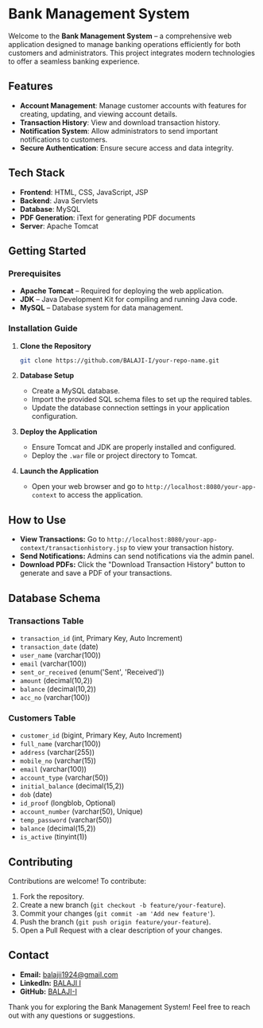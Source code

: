 # Bank Management System

Welcome to the **Bank Management System** – a comprehensive web application designed to manage banking operations efficiently for both customers and administrators. This project integrates modern technologies to offer a seamless banking experience.

## Features

- **Account Management**: Manage customer accounts with features for creating, updating, and viewing account details.
- **Transaction History**: View and download transaction history.
- **Notification System**: Allow administrators to send important notifications to customers.
- **Secure Authentication**: Ensure secure access and data integrity.

## Tech Stack

- **Frontend**: HTML, CSS, JavaScript, JSP
- **Backend**: Java Servlets
- **Database**: MySQL
- **PDF Generation**: iText for generating PDF documents
- **Server**: Apache Tomcat

## Getting Started

### Prerequisites

- **Apache Tomcat** – Required for deploying the web application.
- **JDK** – Java Development Kit for compiling and running Java code.
- **MySQL** – Database system for data management.

### Installation Guide

1. **Clone the Repository**

    ```bash
    git clone https://github.com/BALAJI-I/your-repo-name.git
    ```

2. **Database Setup**

   - Create a MySQL database.
   - Import the provided SQL schema files to set up the required tables.
   - Update the database connection settings in your application configuration.

3. **Deploy the Application**

   - Ensure Tomcat and JDK are properly installed and configured.
   - Deploy the `.war` file or project directory to Tomcat.

4. **Launch the Application**

   - Open your web browser and go to `http://localhost:8080/your-app-context` to access the application.

## How to Use

- **View Transactions:** Go to `http://localhost:8080/your-app-context/transactionhistory.jsp` to view your transaction history.
- **Send Notifications:** Admins can send notifications via the admin panel.
- **Download PDFs:** Click the "Download Transaction History" button to generate and save a PDF of your transactions.

## Database Schema

### Transactions Table

- `transaction_id` (int, Primary Key, Auto Increment)
- `transaction_date` (date)
- `user_name` (varchar(100))
- `email` (varchar(100))
- `sent_or_received` (enum('Sent', 'Received'))
- `amount` (decimal(10,2))
- `balance` (decimal(10,2))
- `acc_no` (varchar(100))

### Customers Table

- `customer_id` (bigint, Primary Key, Auto Increment)
- `full_name` (varchar(100))
- `address` (varchar(255))
- `mobile_no` (varchar(15))
- `email` (varchar(100))
- `account_type` (varchar(50))
- `initial_balance` (decimal(15,2))
- `dob` (date)
- `id_proof` (longblob, Optional)
- `account_number` (varchar(50), Unique)
- `temp_password` (varchar(50))
- `balance` (decimal(15,2))
- `is_active` (tinyint(1))

## Contributing

Contributions are welcome! To contribute:

1. Fork the repository.
2. Create a new branch (`git checkout -b feature/your-feature`).
3. Commit your changes (`git commit -am 'Add new feature'`).
4. Push the branch (`git push origin feature/your-feature`).
5. Open a Pull Request with a clear description of your changes.

## Contact

- **Email:** [balajii1924@gmail.com](mailto:balajii1924@gmail.com)
- **LinkedIn:** [BALAJI I](https://www.linkedin.com/in/balaji-i/)
- **GitHub:** [BALAJI-I](https://github.com/BALAJI-I)



Thank you for exploring the Bank Management System! Feel free to reach out with any questions or suggestions.
